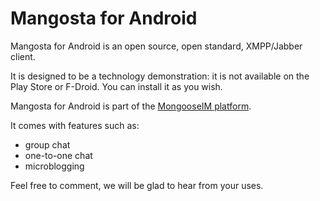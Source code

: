 # Mangosta for Android

Mangosta for Android is an open source, open standard, XMPP/Jabber client.

It is designed to be a technology demonstration: it is not available on the Play Store or F-Droid. You can install it as you wish.

Mangosta for Android is part of the [MongooseIM platform](https://github.com/esl/MongooseIM).

It comes with features such as:

* group chat
* one-to-one chat
* microblogging

Feel free to comment, we will be glad to hear from your uses.
